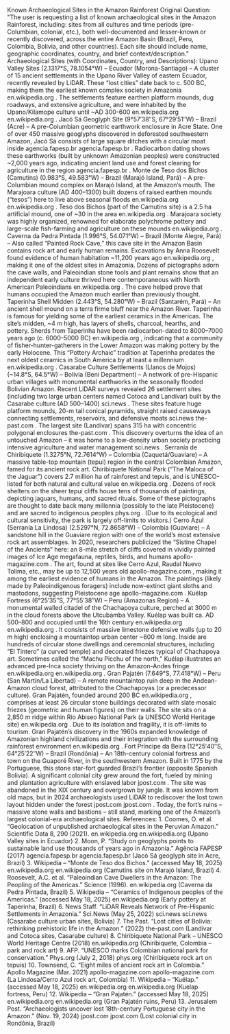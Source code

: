 Known Archaeological Sites in the Amazon Rainforest
Original Question: "The user is requesting a list of known archaeological sites in the Amazon Rainforest, including: sites from all cultures and time periods (pre-Columbian, colonial, etc.), both well-documented and lesser-known or recently discovered, across the entire Amazon Basin (Brazil, Peru, Colombia, Bolivia, and other countries). Each site should include name, geographic coordinates, country, and brief context/description." Archaeological Sites (with Coordinates, Country, and Descriptions): Upano Valley Sites (2.1317°S, 78.1054°W) – Ecuador (Morona-Santiago) – A cluster of 15 ancient settlements in the Upano River Valley of eastern Ecuador, recently revealed by LiDAR. These “lost cities” date back to c. 500 BC, making them the earliest known complex society in Amazonia
en.wikipedia.org
. The settlements feature earthen platform mounds, dug roadways, and extensive agriculture, and were inhabited by the Upano/Kilamope culture until ~AD 300-600
en.wikipedia.org
en.wikipedia.org
. Jacó Sá Geoglyph Site (9°57′38″S, 67°29′51″W) – Brazil (Acre) – A pre-Columbian geometric earthwork enclosure in Acre State. One of over 450 massive geoglyphs discovered in deforested southwestern Amazon, Jacó Sá consists of large square ditches with a circular moat inside
agencia.fapesp.br
agencia.fapesp.br
. Radiocarbon dating shows these earthworks (built by unknown Amazonian peoples) were constructed ~2,000 years ago, indicating ancient land use and forest clearing for agriculture in the region
agencia.fapesp.br
. Monte de Teso dos Bichos (Camutins) (0.983°S, 49.583°W) – Brazil (Marajó Island, Pará) – A pre-Columbian mound complex on Marajó Island, at the Amazon’s mouth. The Marajoara culture (AD 400–1300) built dozens of raised earthen mounds (“tesos”) here to live above seasonal floods
en.wikipedia.org
en.wikipedia.org
. Teso dos Bichos (part of the Camutins site) is a 2.5 ha artificial mound, one of ~30 in the area
en.wikipedia.org
. Marajoara society was highly organized, renowned for elaborate polychrome pottery and large-scale fish-farming and agriculture on these mounds
en.wikipedia.org
. Caverna da Pedra Pintada (1.996°S, 54.071°W) – Brazil (Monte Alegre, Pará) – Also called “Painted Rock Cave,” this cave site in the Amazon Basin contains rock art and early human remains. Excavations by Anna Roosevelt found evidence of human habitation ~11,200 years ago
en.wikipedia.org
, making it one of the oldest sites in Amazonia. Dozens of pictographs adorn the cave walls, and Paleoindian stone tools and plant remains show that an independent early culture thrived here contemporaneous with North American Paleoindians
en.wikipedia.org
. The cave helped prove that humans occupied the Amazon much earlier than previously thought. Taperinha Shell Midden (2.443°S, 54.280°W) – Brazil (Santarém, Pará) – An ancient shell mound on a terra firme bluff near the Amazon River. Taperinha is famous for yielding some of the earliest ceramics in the Americas. The site’s midden, ~4 m high, has layers of shells, charcoal, hearths, and pottery. Sherds from Taperinha have been radiocarbon-dated to 8000–7000 years ago (c. 6000–5000 BC)
en.wikipedia.org
, indicating that a community of fisher-hunter-gatherers in the Lower Amazon was making pottery by the early Holocene. This “Pottery Archaic” tradition at Taperinha predates the next oldest ceramics in South America by at least a millennium
en.wikipedia.org
. Casarabe Culture Settlements (Llanos de Mojos) (~14.8°S, 64.5°W) – Bolivia (Beni Department) – A network of pre-Hispanic urban villages with monumental earthworks in the seasonally flooded Bolivian Amazon. Recent LiDAR surveys revealed 26 settlement sites (including two large urban centers named Cotoca and Landívar) built by the Casarabe culture (AD 500–1400)
sci.news
. These sites feature huge platform mounds, 20-m tall conical pyramids, straight raised causeways connecting settlements, reservoirs, and defensive moats
sci.news
the-past.com
. The largest site (Landívar) spans 315 ha with concentric polygonal enclosures
the-past.com
. This discovery overturns the idea of an untouched Amazon – it was home to a low-density urban society practicing intensive agriculture and water management
sci.news
. Serranía de Chiribiquete (1.3275°N, 72.7614°W) – Colombia (Caquetá/Guaviare) – A massive table-top mountain (tepui) region in the central Colombian Amazon, famed for its ancient rock art. Chiribiquete National Park (“The Maloca of the Jaguar”) covers 2.7 million ha of rainforest and tepuis, and is UNESCO-listed for both natural and cultural value
en.wikipedia.org
. Dozens of rock shelters on the sheer tepui cliffs house tens of thousands of paintings, depicting jaguars, humans, and sacred rituals. Some of these pictographs are thought to date back many millennia (possibly to the late Pleistocene) and are sacred to indigenous peoples
phys.org
. (Due to its ecological and cultural sensitivity, the park is largely off-limits to visitors.) Cerro Azul (Serranía La Lindosa) (2.5297°N, 72.8658°W) – Colombia (Guaviare) – A sandstone hill in the Guaviare region with one of the world’s most extensive rock art assemblages. In 2020, researchers publicized the “Sistine Chapel of the Ancients” here: an 8-mile stretch of cliffs covered in vividly painted images of Ice Age megafauna, reptiles, birds, and humans
apollo-magazine.com
. The art, found at sites like Cerro Azul, Raudal Nuevo Tolima, etc., may be up to 12,500 years old
apollo-magazine.com
, making it among the earliest evidence of humans in the Amazon. The paintings (likely made by Paleoindigenous foragers) include now-extinct giant sloths and mastodons, suggesting Pleistocene age
apollo-magazine.com
. Kuélap Fortress (6°25′35″S, 77°55′38″W) – Peru (Amazonas Region) – A monumental walled citadel of the Chachapoya culture, perched at 3000 m in the cloud forests above the Utcubamba Valley. Kuélap was built ca. AD 500–800 and occupied until the 16th century
en.wikipedia.org
en.wikipedia.org
. It consists of massive limestone defensive walls (up to 20 m high) enclosing a mountaintop urban center ~600 m long. Inside are hundreds of circular stone dwellings and ceremonial structures, including “El Tintero” (a curved temple) and decorated friezes typical of Chachapoya art. Sometimes called the “Machu Picchu of the north,” Kuélap illustrates an advanced pre-Inca society thriving on the Amazon-Andes fringe
en.wikipedia.org
en.wikipedia.org
. Gran Pajatén (7.649°S, 77.418°W) – Peru (San Martín/La Libertad) – A remote mountaintop ruin deep in the Andean-Amazon cloud forest, attributed to the Chachapoyas (or a predecessor culture). Gran Pajatén, founded around 200 BC
en.wikipedia.org
, comprises at least 26 circular stone buildings decorated with slate mosaic friezes (geometric and human figures) on their walls. The site sits on a 2,850 m ridge within Río Abiseo National Park (a UNESCO World Heritage site)
en.wikipedia.org
. Due to its isolation and fragility, it is off-limits to tourism. Gran Pajatén’s discovery in the 1960s expanded knowledge of Amazonian highland civilizations and their integration with the surrounding rainforest environment
en.wikipedia.org
. Fort Príncipe da Beira (12°25′40″S, 64°25′22″W) – Brazil (Rondônia) – An 18th-century colonial fortress and town on the Guaporé River, in the southwestern Amazon. Built in 1775 by the Portuguese, this stone star-fort guarded Brazil’s frontier (opposite Spanish Bolivia). A significant colonial city grew around the fort, fueled by mining and plantation agriculture with enslaved labor
jpost.com
. The site was abandoned in the XIX century and overgrown by jungle. It was known from old maps, but in 2024 archaeologists used LiDAR to rediscover the lost town layout hidden under the forest
jpost.com
jpost.com
. Today, the fort’s ruins – massive stone walls and bastions – still stand, marking one of the Amazon’s largest colonial-era archaeological sites. References: 1. Coomes, O. et al. “Geolocation of unpublished archaeological sites in the Peruvian Amazon.” Scientific Data 8, 290 (2021). 
en.wikipedia.org
en.wikipedia.org
 (Upano Valley sites in Ecuador)
2. Moon, P. “Study on geoglyphs points to sustainable land use thousands of years ago in Amazonia.” Agência FAPESP (2017)
agencia.fapesp.br
agencia.fapesp.br
 (Jacó Sá geoglyph site in Acre, Brazil)
3. Wikipedia – “Monte de Teso dos Bichos.” (accessed May 18, 2025)
en.wikipedia.org
en.wikipedia.org
 (Camutins site on Marajó Island, Brazil)
4. Roosevelt, A.C. et al. “Paleoindian Cave Dwellers in the Amazon: The Peopling of the Americas.” Science (1996). 
en.wikipedia.org
 (Caverna da Pedra Pintada, Brazil)
5. Wikipedia – “Ceramics of Indigenous peoples of the Americas.” (accessed May 18, 2025)
en.wikipedia.org
 (Early pottery at Taperinha, Brazil)
6. News Staff. “LiDAR Reveals Network of Pre-Hispanic Settlements in Amazonia.” Sci.News (May 25, 2022)
sci.news
sci.news
 (Casarabe culture urban sites, Bolivia)
7. The Past. “Lost cities of Bolivia: rethinking prehistoric life in the Amazon.” (2022)
the-past.com
 (Landívar and Cotoca sites, Casarabe culture)
8. Chiribiquete National Park – UNESCO World Heritage Centre (2018)
en.wikipedia.org
 (Chiribiquete, Colombia – park and rock art)
9. AFP. “UNESCO marks Colombian national park for conservation.” Phys.org (July 2, 2018)
phys.org
 (Chiribiquete rock art on tepuis)
10. Townsend, C. “Eight miles of ancient rock art in Colombia.” Apollo Magazine (Mar. 2021)
apollo-magazine.com
apollo-magazine.com
 (La Lindosa/Cerro Azul rock art, Colombia)
11. Wikipedia – “Kuélap.” (accessed May 18, 2025)
en.wikipedia.org
en.wikipedia.org
 (Kuelap fortress, Peru)
12. Wikipedia – “Gran Pajatén.” (accessed May 18, 2025)
en.wikipedia.org
en.wikipedia.org
 (Gran Pajatén ruins, Peru)
13. Jerusalem Post. “Archaeologists uncover lost 18th-century Portuguese city in the Amazon.” (Nov. 19, 2024)
jpost.com
jpost.com
 (Lost colonial city in Rondônia, Brazil)
